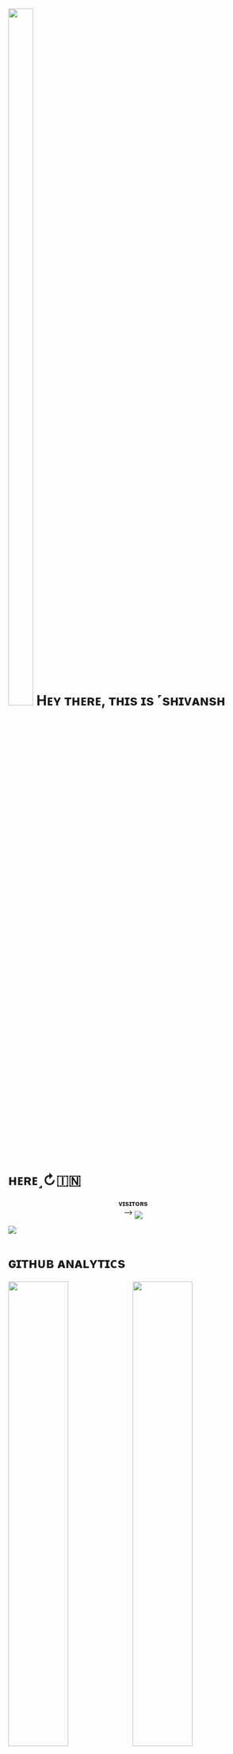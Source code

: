 <h1> <img  style="align-item" :"center" src="https://te.legra.ph/file/8e779ca298fb47f368f2b.jpg" width="50px" height="60%"> Hᴇʏ ᴛʜᴇʀᴇ, ᴛʜɪs ɪs ˹sʜɪᴠᴀɴsʜ ʜᴇʀᴇ˼↻🇮🇳</h1>
<p align="center">
    <b>ᴠɪsɪᴛᴏʀs</b><br>
 -->    <img align="middle" src="https://profile-counter.glitch.me/itzshukla/count.svg" />
</p>

[<img src="https://graph.org/file/5e7e96abd9c62141c90d0.jpg"/>](https://github.com/itzshukla)

        
<h1> ɢɪᴛʜᴜʙ ᴀɴᴀʟʏᴛɪᴄs </h1>

[<img src="https://github-readme-stats.vercel.app/api?username=itzshukla&count_private=true&show_icons=true&theme=chartreuse-dark&custom_title=What%27s+the+craic?&include_all_commits=true&hide_border=true&bg_color=000000" width="49%">](https://github.com/Noob-Mukesh)  [<img src="https://github-readme-streak-stats.herokuapp.com/?user=itzshukla&theme=chartreuse-dark&hide_border=True&bg_color=000000" width="49%">](https://github.com/itzshukla)

[<img src="https://github.com/itzshukla/itzshukla/blob/master/resources/hr.gif"/>](https://github.com/itzshukla)

<h1> <img src="https://te.legra.ph/file/1f5f400d5a16ae3a89343.jpg" width="70px" style="border-radius: 50%"> ᴄᴏɴᴛᴀᴄᴛ ᴍᴇ </h1>

[<img src="https://te.legra.ph/file/3f6810f790713b26fe826.jpg" width="60px">](https://tg://openmessage?user_id=5059737154) [<img src="https://te.legra.ph/file/2a7a17fc66a8f5fe785c3.jpg" width="60px">](https://github.com/itzshukla) 







## Connect with Me

[![Github](https://img.shields.io/badge/-Github-181717?style=for-the-badge&logo=Github&logoColor=white)](https://github.com/itzshukla)
[![Telegram](https://img.shields.io/badge/Telegram-2CA5E0?style=for-the-badge&logo=telegram&logoColor=white)](https://telegram.me/mastiwithfriendsx)

## My Stats

![GitHub stats](https://github-readme-stats.vercel.app/api?username=itzshukla&show_icons=true&theme=radical)
![Top Languages](https://github-readme-stats.vercel.app/api/top-langs/?username=itzshukla&layout=compact&theme=midnight-purple&hide=Css)

![Visitors](https://visitor-badge.laobi.icu/badge?page_id=itzshukla)￼Enter
